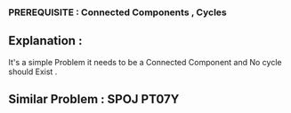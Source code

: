 ### PREREQUISITE : Connected Components , Cycles 

## Explanation :
It's a simple Problem it needs to be a Connected Component and No cycle should Exist .

## Similar Problem :  SPOJ PT07Y
